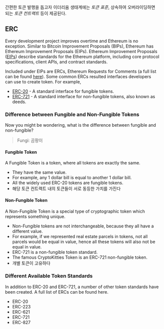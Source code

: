 간편한 토큰 발행을 돕고자 이더리움 생태계에는 *토큰 표준*, 상속하여 오버라이딩하면 되는 *토큰 컨트랙트* 등이 제공된다.

## ERC

Every development project improves overtime and Ethereum is no exception. Similar to Bitcoin Improvement Proposals (BIPs), Ethereum has Ethereum Improvement Proposals (EIPs). Ethereum Improvement Proposals ([EIPs](https://eips.ethereum.org/)) describe standards for the Ethereum platform, including core protocol specifications, client APIs, and contract standards.

Included under EIPs are ERCs, Ethereum Requests for Comments (a full list can be found [here](https://eips.ethereum.org/erc)). Some common ERCs resulted interfaces developers can use to create token. For example,

- [ERC-20](https://eips.ethereum.org/EIPS/eip-20) - A standard interface for fungible tokens.
- [ERC-721](https://eips.ethereum.org/EIPS/eip-721) - A standard interface for non-fungible tokens, also known as deeds.

### Difference between Fungible and Non-Fungible Tokens

Now you might be wondering, what is the difference between fungible and non-fungible?

> Fungi: 곰팡이

#### Fungible Token

A Fungible Token is a token, where all tokens are exactly the same.

- They have the same value.
- For example, any 1 dollar bill is equal to another 1 dollar bill.
- All the widely used ERC-20 tokens are fungible tokens.
- 해당 토큰 컨트랙트 내의 토큰들이 서로 동등한 가치를 가진다

#### Non-Fungible Token

A Non-Fungible Token is a special type of cryptographic token which represents something unique.

- Non-Fungible tokens are not interchangeable, because they all have a different value.
- For example, if we represented real estate parcels in tokens, not all parcels would be equal in value, hence all these tokens will also not be equal in value.
- ERC-721 is a non-fungible token standard.
- The famous CryptoKitties Token is an ERC-721 non-fungible token.
- 개별 토큰이 고유하다

### Different Available Token Standards

In addition to ERC-20 and ERC-721, a number of other token standards have been created. A full list of ERCs can be found here.

- ERC-20
- ERC-223
- ERC-621
- ERC-721
- ERC-827
